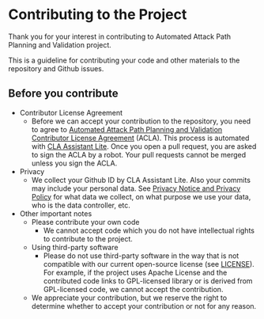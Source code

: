 Contributing to the Project
===========================

Thank you for your interest in contributing to Automated Attack Path Planning and Validation project.

This is a guideline for contributing your code and other materials to the repository and Github issues.

Before you contribute
---------------------

- Contributor License Agreement
    - Before we can accept your contribution to the repository, you need to agree to [Automated Attack Path Planning and Validation Contributor License Agreement](https://github.com/pentest-a2p2v/pentest-a2p2v/blob/main/contributing/ACLA.md) (ACLA). This process is automated with [CLA Assistant Lite](https://github.com/marketplace/actions/cla-assistant-lite). Once you open a pull request, you are asked to sign the ACLA by a robot. Your pull requests cannot be merged unless you sign the ACLA.
- Privacy
    - We collect your Github ID by CLA Assistant Lite. Also your commits may include your personal data. See [Privacy Notice and Privacy Policy](https://github.com/pentest-a2p2v/pentest-a2p2v/blob/main/contributing/Privacy.md) for what data we collect, on what purpose we use your data, who is the data controller, etc.
- Other important notes
    - Please contribute your own code
        - We cannot accept code which you do not have intellectual rights to contribute to the project.
    - Using third-party software
        - Please do not use third-party software in the way that is not compatible with our current open-source license (see [LICENSE](./LICENSE)). For example, if the project uses Apache License and the contributed code links to GPL-licensed library or is derived from GPL-licensed code, we cannot accept the contribution.
    - We appreciate your contribution, but we reserve the right to determine whether to accept your contribution or not for any reason.

